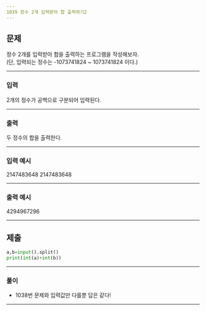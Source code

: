 ```yaml
---
1039 정수 2개 입력받아 합 출력하기2
---
```

문제
---

정수 2개를 입력받아 합을 출력하는 프로그램을 작성해보자.   
(단, 입력되는 정수는 -1073741824 ~ 1073741824 이다.)

---
### 입력 

2개의 정수가 공백으로 구분되어 입력된다.


---
### 출력   

두 정수의 합을 출력한다.


---
### 입력 예시

2147483648 2147483648

---
### 출력 예시

4294967296

---
제출
---
```python
a,b=input().split()
print(int(a)+int(b))
```
---
### 풀이
* 1038번 문제와 입력값만 다를뿐 답은 같다!

---
